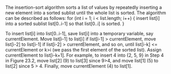 The insertion-sort algorithm sorts a list of values by repeatedly inserting a new element into a sorted sublist until the whole list is sorted.
The algorithm can be described as follows: 
 for (int i = 1; i < list.length; i++) {
     insert list[i] into a sorted sublist list[0..i-1] so that list[0..i] is sorted.
}

To insert list[i] into list[0..i-1], save list[i] into a temporary variable, say currentElement. Move list[i-1] to list[i] if list[i-1] > currentElement, move list[i-2] to list[i-1] if list[i-2] > currentElement, and so on, until list[i-k] <= currentElement or k>i (we pass the first element of the sorted list). Assign currentElement to list[i-k+1]. For example, to insert 4 into {2, 5, 9} in Step 4 in Figure 23.2, move list[2] (9) to list[3] since 9>4, and move list[1] (5) to list[2] since 5 > 4. Finally, move currentElement (4) to list[1].
